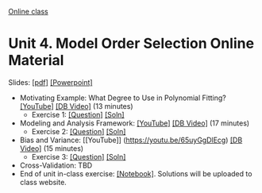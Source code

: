 [Online class](../../online_class.md) 

# Unit 4.  Model Order Selection Online Material

Slides:  [[pdf]](./lectures/Lect04_ModelSelection.pdf)  [[Powerpoint]](./lectures/Lect04_ModelSelection.pptx) 

* Motivating Example:  What Degree to Use in Polynomial Fitting? [[YouTube]](https://youtu.be/HkDt7yTSG40) [[DB Video]](https://www.dropbox.com/s/507wtcz4va7ohee/Example.mp4) (13 minutes)
    * Exercise 1:  [[Question]](./Ex1_Example.pdf)  [[Soln]](./Ex1_Example_Soln.pdf)  
* Modeling and Analysis Framework:  [[YouTube]](https://youtu.be/Jb7ept98t6U)  [[DB Video]](https://www.dropbox.com/s/tjn4utyzog5jvsh/Model.mp4) (17 minutes)
    * Exercise 2:  [[Question]](./Ex2_Model.pdf)  [[Soln]](./Ex2_Model_Soln.pdf)  
* Bias and Variance: [[YouTube]] (https://youtu.be/65uyGgDlEcg)  [[DB Video]](https://www.dropbox.com/s/fka3rvz831zhasy/BiasVariance.mp4) (15 minutes)
    * Exercise 3:  [[Question]](./Ex3_BiasVariance.pdf)  [[Soln]](./Ex3_BiasVariance_Soln.pdf)  
* Cross-Validation:  TBD
* End of unit in-class exercise:  [[Notebook]](../model_sel_inclass.ipynb).  Solutions will be uploaded to class website.


